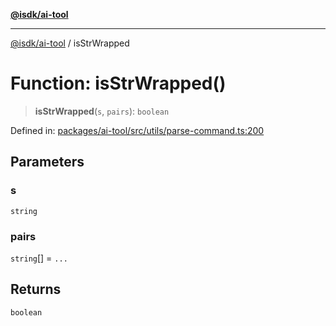 [**@isdk/ai-tool**](../README.md)

***

[@isdk/ai-tool](../globals.md) / isStrWrapped

# Function: isStrWrapped()

> **isStrWrapped**(`s`, `pairs`): `boolean`

Defined in: [packages/ai-tool/src/utils/parse-command.ts:200](https://github.com/isdk/ai-tool.js/blob/62dd65284e1c50d2e8546a14ae292154369bdb2c/src/utils/parse-command.ts#L200)

## Parameters

### s

`string`

### pairs

`string`[] = `...`

## Returns

`boolean`
